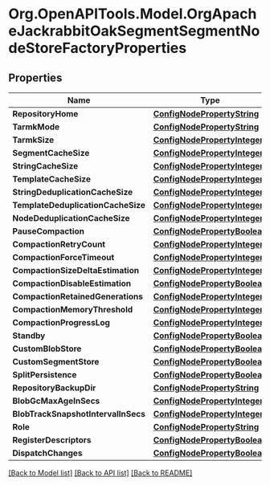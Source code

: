 # Org.OpenAPITools.Model.OrgApacheJackrabbitOakSegmentSegmentNodeStoreFactoryProperties
## Properties

Name | Type | Description | Notes
------------ | ------------- | ------------- | -------------
**RepositoryHome** | [**ConfigNodePropertyString**](ConfigNodePropertyString.md) |  | [optional] 
**TarmkMode** | [**ConfigNodePropertyString**](ConfigNodePropertyString.md) |  | [optional] 
**TarmkSize** | [**ConfigNodePropertyInteger**](ConfigNodePropertyInteger.md) |  | [optional] 
**SegmentCacheSize** | [**ConfigNodePropertyInteger**](ConfigNodePropertyInteger.md) |  | [optional] 
**StringCacheSize** | [**ConfigNodePropertyInteger**](ConfigNodePropertyInteger.md) |  | [optional] 
**TemplateCacheSize** | [**ConfigNodePropertyInteger**](ConfigNodePropertyInteger.md) |  | [optional] 
**StringDeduplicationCacheSize** | [**ConfigNodePropertyInteger**](ConfigNodePropertyInteger.md) |  | [optional] 
**TemplateDeduplicationCacheSize** | [**ConfigNodePropertyInteger**](ConfigNodePropertyInteger.md) |  | [optional] 
**NodeDeduplicationCacheSize** | [**ConfigNodePropertyInteger**](ConfigNodePropertyInteger.md) |  | [optional] 
**PauseCompaction** | [**ConfigNodePropertyBoolean**](ConfigNodePropertyBoolean.md) |  | [optional] 
**CompactionRetryCount** | [**ConfigNodePropertyInteger**](ConfigNodePropertyInteger.md) |  | [optional] 
**CompactionForceTimeout** | [**ConfigNodePropertyInteger**](ConfigNodePropertyInteger.md) |  | [optional] 
**CompactionSizeDeltaEstimation** | [**ConfigNodePropertyInteger**](ConfigNodePropertyInteger.md) |  | [optional] 
**CompactionDisableEstimation** | [**ConfigNodePropertyBoolean**](ConfigNodePropertyBoolean.md) |  | [optional] 
**CompactionRetainedGenerations** | [**ConfigNodePropertyInteger**](ConfigNodePropertyInteger.md) |  | [optional] 
**CompactionMemoryThreshold** | [**ConfigNodePropertyInteger**](ConfigNodePropertyInteger.md) |  | [optional] 
**CompactionProgressLog** | [**ConfigNodePropertyInteger**](ConfigNodePropertyInteger.md) |  | [optional] 
**Standby** | [**ConfigNodePropertyBoolean**](ConfigNodePropertyBoolean.md) |  | [optional] 
**CustomBlobStore** | [**ConfigNodePropertyBoolean**](ConfigNodePropertyBoolean.md) |  | [optional] 
**CustomSegmentStore** | [**ConfigNodePropertyBoolean**](ConfigNodePropertyBoolean.md) |  | [optional] 
**SplitPersistence** | [**ConfigNodePropertyBoolean**](ConfigNodePropertyBoolean.md) |  | [optional] 
**RepositoryBackupDir** | [**ConfigNodePropertyString**](ConfigNodePropertyString.md) |  | [optional] 
**BlobGcMaxAgeInSecs** | [**ConfigNodePropertyInteger**](ConfigNodePropertyInteger.md) |  | [optional] 
**BlobTrackSnapshotIntervalInSecs** | [**ConfigNodePropertyInteger**](ConfigNodePropertyInteger.md) |  | [optional] 
**Role** | [**ConfigNodePropertyString**](ConfigNodePropertyString.md) |  | [optional] 
**RegisterDescriptors** | [**ConfigNodePropertyBoolean**](ConfigNodePropertyBoolean.md) |  | [optional] 
**DispatchChanges** | [**ConfigNodePropertyBoolean**](ConfigNodePropertyBoolean.md) |  | [optional] 

[[Back to Model list]](../README.md#documentation-for-models) [[Back to API list]](../README.md#documentation-for-api-endpoints) [[Back to README]](../README.md)


